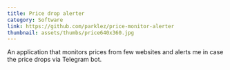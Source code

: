 ```yaml
---
title: Price drop alerter
category: Software
link: https://github.com/parklez/price-monitor-alerter
thumbnail: assets/thumbs/price640x360.jpg
---
```

An application that monitors prices from few websites and alerts me in case the price drops via Telegram bot.